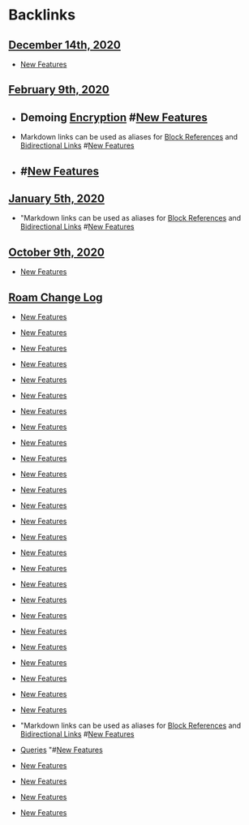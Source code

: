 
# Backlinks
## [December 14th, 2020](<December 14th, 2020.md>)
- [New Features](<New Features.md>)

## [February 9th, 2020](<February 9th, 2020.md>)
- ## Demoing [Encryption](<Encryption.md>) #[New Features](<New Features.md>)

- Markdown links can be used as aliases for [Block References](<Block References.md>) and [Bidirectional Links](<Bidirectional Links.md>) #[New Features](<New Features.md>)

- ## #[New Features](<New Features.md>)

## [January 5th, 2020](<January 5th, 2020.md>)
- "Markdown links can be used as aliases for [Block References](<Block References.md>) and [Bidirectional Links](<Bidirectional Links.md>) #[New Features](<New Features.md>)

## [October 9th, 2020](<October 9th, 2020.md>)
- [New Features](<New Features.md>)

## [Roam Change Log](<Roam Change Log.md>)
- [New Features](<New Features.md>)

- [New Features](<New Features.md>)

- [New Features](<New Features.md>)

- [New Features](<New Features.md>)

- [New Features](<New Features.md>)

- [New Features](<New Features.md>)

- [New Features](<New Features.md>)

- [New Features](<New Features.md>)

- [New Features](<New Features.md>)

- [New Features](<New Features.md>)

- [New Features](<New Features.md>)

- [New Features](<New Features.md>)

- [New Features](<New Features.md>)

- [New Features](<New Features.md>)

- [New Features](<New Features.md>)

- [New Features](<New Features.md>)

- [New Features](<New Features.md>)

- [New Features](<New Features.md>)

- [New Features](<New Features.md>)

- [New Features](<New Features.md>)

- [New Features](<New Features.md>)

- [New Features](<New Features.md>)

- [New Features](<New Features.md>)

- [New Features](<New Features.md>)

- [New Features](<New Features.md>)

- [New Features](<New Features.md>)

- "Markdown links can be used as aliases for [Block References](<Block References.md>) and [Bidirectional Links](<Bidirectional Links.md>) #[New Features](<New Features.md>)

- [Queries](<Queries.md>) "#[New Features](<New Features.md>)

- [New Features](<New Features.md>)

- [New Features](<New Features.md>)

- [New Features](<New Features.md>)

- [New Features](<New Features.md>)

